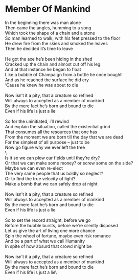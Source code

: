 # Member Of Mankind

In the beginning there was man alone\
Then came the angles, humming to a song\
Which took the shape of a chain and a stone\
So man learned to walk, with his feet pressed to the floor\
He drew fire from the skies and smoked the leaves\
Then he decided it’s time to leave\
\
He got the axe he’s been hiding in the shed\
Cracked up the chain and almost cut off his leg\
And at that instance he began to float\
Like a bubble of Champaign from a bottle he once bought\
And as he reached the surface he did cry\
‘Cause he knew he was about to die\
\
Now isn’t it a pity, that a creature so refined\
Will always to accepted as a member of mankind\
By the mere fact he’s born and bound to die\
Even if his life is just a lie\
\
So for the uninitiated, I’ll rewind\
And explain the situation, called the existential grind\
That consumes all the resources that one has\
From the moment we are born till the day that we are dead\
For the simplest of all purpose – just to be\
Now go figure why we ever left the tree\
\        
Is it so we can plow our fields until they’re dry?\
Or that we can make some money? or screw some on the side?\
Maybe we can even re-elect\
The very same people that us boldly so neglect?\
Or to find the true velocity of light?\
Make a bomb that we can safely drop at night\
\
Now isn’t it a pity, that a creature so refined\
Will always to accepted as a member of mankind\
By the mere fact he’s born and bound to die\
Even if his life is just a lie\
\
So to set the record straight, before we go\
Before the bubble bursts, before we’re silently disposed\
Let us give the art of living one more chance\
Spin the wheel of fortune, maybe even risk romance\
And be a part of what we call Humanity\
In spite of how absurd that crowd might be\
\
Now isn’t it a pity, that a creature so refined\
Will always to accepted as a member of mankind\
By the mere fact he’s born and bound to die\
Even if his life is just a lie\
